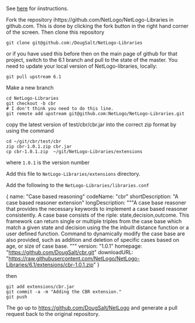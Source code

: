 See [here](https://github.com/NetLogo/NetLogo-Libraries#netlogo-libraries) for iinstructions.

Fork the repository ihttps://github.com/NetLogo/NetLogo-Libraries in github.com. This is done by clicking the fork button in the right hand corner of the screen. Then clone this repository

```
git clone git@github.com:/DougSalt/NetLogo-Libraries
```
or if you have used this before then on the main page of github for that
project, switch to the 6.1 branch and pull to the state of the master.
You need to update your local version of NetLogo-libraries, locally:

```
git pull upstream 6.1
```

Make a new branch

```
cd NetLogo-Libraries
git checkout -b cbr
# I don't think you need to do this line.
git remote add upstream git@github.com:NetLogo/NetLogo-Libraries.git
```

copy the latest version of test/cbr/cbr.jar into the correct zip format
by using the command

```
cd ~/git/cbr/test/cbr
zip cbr-1.0.1.zip cbr.jar
cp cbr-1.0.1.zip  ~/git/NetLogo-Libraries/extensions
```

where `1.0.1` is the version number

Add this file to `NetLogo-Libraries/extensions` directory.

Add the following to the `NetLogo-Libraries/libraries.conf`


{
    name: "Case based reasoning"
    codeName: "cbr"
    shortDescription: "A case based reasoner extension"
    longDescription: """A case base reasoner that provides the necessary
keywords to implement a case based reasoner consistently. A case base consists
of the riple: state,decision,outcome. This framework can return single or
multiple triples from the case base which match a given state and decision
using the the inbuilt distance function or a user defined function. Command to dynamically modify the case base are also provided, such as addition and deletion of specific cases based on age, or size of case base.
"""
    version: "1.0.1"
    homepage: "https://github.com/DougSalt/cbr.git"
    downloadURL: "https://raw.githubusercontent.com/NetLogo/NetLogo-Libraries/6.1/extensions/cbr-1.0.1.zip"
}

then

```
git add extensions/cbr.jar
git commit -a -m "Adding the CBR extension."
git push
```

The go up to https://github.com/DougSalt/NetLogo and generate a pull request back to the original repository.

